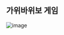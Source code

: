 ## 가위바위보 게임
![image](https://user-images.githubusercontent.com/59468442/127835572-d049a7c2-cb65-413a-bb2b-3c88c03d0604.png)
